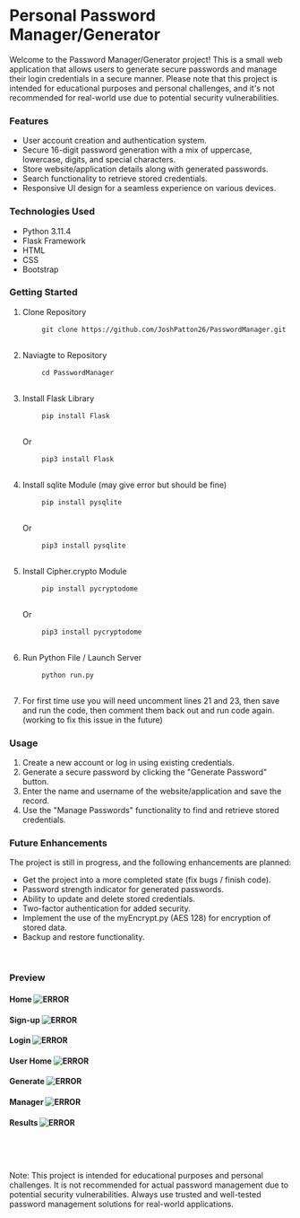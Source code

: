 # Personal Password Manager/Generator 
Welcome to the Password Manager/Generator project! This is a small web application that allows users to generate secure passwords and manage their login credentials in a secure manner. Please note that this project is intended for educational purposes and personal challenges, and it's not recommended for real-world use due to potential security vulnerabilities. 

<h3> Features </h3>
<ul>
    <li>User account creation and authentication system.
    <li>Secure 16-digit password generation with a mix of uppercase, lowercase, digits, and special characters.
    <li>Store website/application details along with generated passwords.
    <li>Search functionality to retrieve stored credentials.
    <li>Responsive UI design for a seamless experience on various devices.
</ul>

<h3> Technologies Used </h3>
<ul> 
    <li>Python 3.11.4
    <li>Flask Framework
    <li>HTML
    <li>CSS
    <li>Bootstrap
</ul>

<h3> Getting Started </h3>
<ol>
    <li> Clone Repository 
    <pre>
    <code>git clone https://github.com/JoshPatton26/PasswordManager.git</code>
    </pre>
    <li> Naviagte to Repository 
    <pre>
    <code>cd PasswordManager</code>
    </pre>
    <li> Install Flask Library 
    <pre>
    <code>pip install Flask</code>
    </pre>
    Or
    <pre>
    <code>pip3 install Flask</code>
    </pre>
    <li> Install sqlite Module (may give error but should be fine)
    <pre>
    <code>pip install pysqlite</code>
    </pre>
    Or
    <pre>
    <code>pip3 install pysqlite</code>
    </pre>
    <li> Install Cipher.crypto Module 
    <pre>
    <code>pip install pycryptodome</code>
    </pre>
    Or
    <pre>
    <code>pip3 install pycryptodome</code>
    </pre>
    <li> Run Python File / Launch Server 
    <pre>
    <code>python run.py</code>
    </pre>
    <li> For first time use you will need uncomment lines 21 and 23, then save and run the code, then comment them back out and run code again. (working to fix this issue in the future)
</ol>

<h3> Usage </h3>
<ol> 
    <li>Create a new account or log in using existing credentials.
    <li>Generate a secure password by clicking the "Generate Password" button.
    <li>Enter the name and username of the website/application and save the record.
    <li>Use the "Manage Passwords" functionality to find and retrieve stored credentials.
</ol>

<h3> Future Enhancements </h3>
The project is still in progress, and the following enhancements are planned:
<ul> 
    <li>Get the project into a more completed state (fix bugs / finish code).
    <li>Password strength indicator for generated passwords.
    <li>Ability to update and delete stored credentials.
    <li>Two-factor authentication for added security.
    <li>Implement the use of the myEncrypt.py (AES 128) for encryption of stored data.
    <li>Backup and restore functionality.
</ul><br>

<h3> Preview </h3>
<h4>Home
<img alt="ERROR" src="images\ss1.png">
<h4>Sign-up
<img alt="ERROR" src="images\ss2.png">
<h4>Login
<img alt="ERROR" src="images\ss3.png">
<h4>User Home
<img alt="ERROR" src="images\ss4.png">
<h4>Generate
<img alt="ERROR" src="images\ss5.png">
<h4>Manager
<img alt="ERROR" src="images\ss6.png">
<h4>Results
<img alt="ERROR" src="images\ss7.png">

<br><br>
<h2></h2>
<footer>
Note: This project is intended for educational purposes and personal challenges. It is not recommended for actual password management due to potential security vulnerabilities. Always use trusted and well-tested password management solutions for real-world applications.
